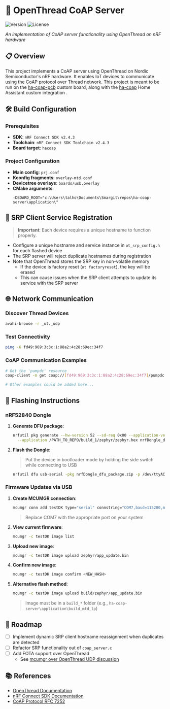 # 📡 OpenThread CoAP Server

![Version](https://img.shields.io/badge/nRF%20SDK-v2.4-blue)
![License](https://img.shields.io/badge/license-MIT-green)

*An implementation of CoAP server functionality using OpenThread on nRF hardware*

## 📋 Overview

This project implements a CoAP server using OpenThread on Nordic Semiconductor's nRF hardware. It enables IoT devices to communicate using the CoAP protocol over Thread network.
This project is meant to be run on the [ha-coap-pcb](https://github.com/yanntalhouarne/ha-coap-pcb_) custom board, along with the [ha-coap](https://github.com/yanntalhouarne/ha-coap-integration) Home Assistant custom integration .

## 🛠️ Build Configuration

### Prerequisites
- **SDK**: `nRF Connect SDK v2.4.3`
- **Toolchain**: `nRF Connect SDK Toolchain v2.4.3`
- **Board target**: `hacoap`

### Project Configuration
- **Main config**: `prj.conf`
- **Kconfig fragments**: `overlay-mtd.conf`
- **Devicetree overlays**: `boards/usb.overlay`
- **CMake arguments**:
  ```
  -DBOARD_ROOT="c:\Users\talho\Documents\Smargit\repos\ha-coap-server\application\"
  ```

## 🔄 SRP Client Service Registration

> **Important**: Each device requires a unique hostname to function properly.

- Configure a unique hostname and service instance in `ot_srp_config.h` for each flashed device
- The SRP server will reject duplicate hostnames during registration
- Note that OpenThread stores the SRP key in non-volatile memory
  - If the device is factory reset (`ot factoryreset`), the key will be erased
  - This can cause issues when the SRP client attempts to update its service with the SRP server

## 🌐 Network Communication

### Discover Thread Devices
```bash
avahi-browse -r _ot._udp
```

### Test Connectivity
```bash
ping -6 fd49:969:3c3c:1:88a2:4c28:69ec:34f7
```

### CoAP Communication Examples
```bash
# Get the 'pumpdc' resource
coap-client -m get coap://[fd49:969:3c3c:1:88a2:4c28:69ec:34f7]/pumpdc -v 6

# Other examples could be added here...
```

## 📲 Flashing Instructions

### nRF52840 Dongle

1. **Generate DFU package**:
   ```bash
   nrfutil pkg generate --hw-version 52 --sd-req 0x00 --application-version 1 \
     --application /PATH_TO_REPO/build_1/zephyr/zephyr.hex nrfDongle_dfu_package.zip
   ```

2. **Flash the Dongle**:
   > Put the device in bootloader mode by holding the side switch while connecting to USB
   ```bash
   nrfutil dfu usb-serial -pkg nrfDongle_dfu_package.zip -p /dev/ttyACM0
   ```

### Firmware Updates via USB

1. **Create MCUMGR connection**:
   ```bash
   mcumgr conn add testDK type="serial" connstring="COM7,baud=115200,mtu=512"
   ```
   > Replace COM7 with the appropriate port on your system

2. **View current firmware**:
   ```bash
   mcumgr -c testDK image list
   ```

3. **Upload new image**:
   ```bash
   mcumgr -c testDK image upload zephyr/app_update.bin
   ```

4. **Confirm new image**:
   ```bash
   mcumgr -c testDK image confirm <NEW_HASH>
   ```

5. **Alternative flash method**:
   ```bash
   mcumgr -c testDK image upload build/zephyr/app_update.bin
   ```
   > Image must be in a `build_*` folder (e.g., `ha-coap-server\application\build_mtd_lp`)

## 📝 Roadmap

- [ ] Implement dynamic SRP client hostname reassignment when duplicates are detected
- [ ] Refactor SRP functionality out of `coap_server.c`
- [ ] Add FOTA support over OpenThread
  - See [mcumgr over OpenThread UDP discussion](https://devzone.nordicsemi.com/f/nordic-q-a/96148/mcumgr-over-openthread-udp-error-8)

## 📚 References

- [OpenThread Documentation](https://openthread.io/guides)
- [nRF Connect SDK Documentation](https://developer.nordicsemi.com/nRF_Connect_SDK/doc/latest/nrf/index.html)
- [CoAP Protocol RFC 7252](https://tools.ietf.org/html/rfc7252)